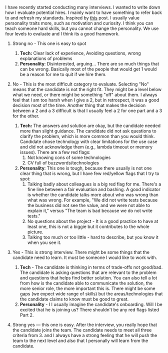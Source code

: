 I have recently started conducting many interviews. I wanted to write down how I evaluate potential hires. I mainly want to have something to refer back to and refresh my standards. Inspired by [this](https://www.linkedin.com/pulse/how-good-enough-kills-great-teams-mitchell-petrie-3dy1e/) post.
I usually value personality traits more, such as motivation and curiosity. I think you can teach someone hard skills, but you cannot change the personality.
We use four levels to evaluate and I think its a good framework.

1. Strong no - This one is easy to spot
   
   1. **Tech:** Clear lack of experience, Avoiding questions, wrong explanations of problems
   1. **Personality**: Disinterested, arguing... There are so much things that can be wrong. Basically most of the people that would get 1 would be a reason for me to quit if we hire them.
1. No - This is the most difficult category to evaluate. Selecting "No" means that the candidate is not the right fit. They might be a level below what we need, or there might be something "off" about them. I always feel that I am too harsh when I give a 2, but in retrospect, it was a good decision most of the time. Another thing that makes the decision between a 2 and a 3 difficult is that I usually feel a 2 for one part and a 3 for the other.
   
   1. **Tech:** The answers and solution are okay, but the candidate needed more than slight guidance. The candidate did not ask questions to clarify the problem, which is more common than you would think. Candidate chose technology with clear limitations for the use case and did not acknowledge them (e.g., lambda timeout or memory issues). There are a few red flags:
      1. Not knowing cons of some technologies
      1. CV full of buzzwords/technologies
   1. **Personality**: This one is tough, because there usually is not one clear thing that is wrong, but I have few red/yellow flags that I try to spot:
      1. Talking badly about colleagues is a big red flag for me. There's a fine line between a fair evaluation and bashing. A good indicator is whether the candidate talks more about who was wrong than what was wrong. For example, "We did not write tests because the business did not see the value, and we were not able to explain it," versus "The team is bad because we do not write tests."
      1. No questions about the project - It is a good practice to have at least one, this is not a biggie but it contributes to the whole picture.
      1. Talking too much or too little - hard to describe, but you know it when you see it.
1. Yes - This is strong interview. There might be some things that the candidate need to learn. It must be someone I would like to work with.
   
   1. **Tech** - The candidate is thinking in terms of trade-offs not good/bad. The candidate is asking questions that are relevant to the problem and questions that helps find better solution. You can also tell a lot from how is the candidate able to communicate the solution, the more senior role, the more important this is. There might be some gaps (we expect wide range of skills) but the areas/technologies that the candidate claims to know must be good to great.
   1. **Personality** - I I usually imagine the candidate's onboarding. Will I be excited that he is joining us? There shouldn't be any red flags listed Part 2.
1. Strong yes — this one is easy. After the interview, you really hope that the candidate joins the team. The candidate needs to meet all three criteria from 3. and I always have a strong feeling that he will push the team to the next level and also that I personally will learn from the candidate.
